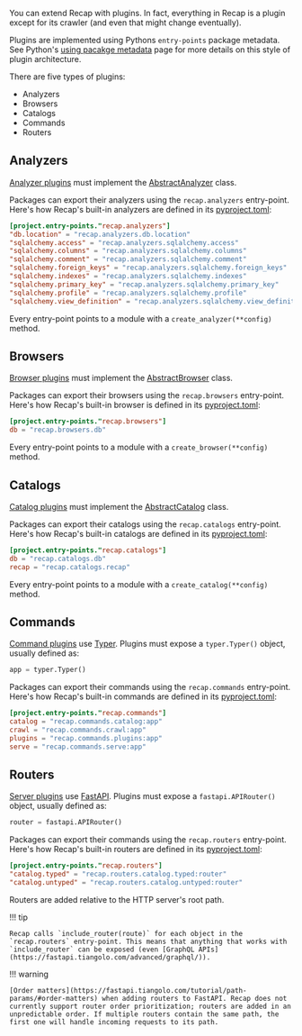 You can extend Recap with plugins. In fact, everything in Recap is a plugin except for its crawler (and even that might change eventually).

Plugins are implemented using Pythons `entry-points` package metadata. See Python's [using pacakge metadata](https://packaging.python.org/en/latest/guides/creating-and-discovering-plugins/#using-package-metadata) page for more details on this style of plugin architecture.

There are five types of plugins:

* Analyzers
* Browsers
* Catalogs
* Commands
* Routers

## Analyzers

[Analyzer plugins](analyzers.md) must implement the [AbstractAnalyzer](https://github.com/recap-cloud/recap/blob/main/recap/analyzers/abstract.py) class.

Packages can export their analyzers using the `recap.analyzers` entry-point. Here's how Recap's built-in analyzers are defined in its [pyproject.toml](https://github.com/recap-cloud/recap/blob/main/pyproject.toml):

```toml
[project.entry-points."recap.analyzers"]
"db.location" = "recap.analyzers.db.location"
"sqlalchemy.access" = "recap.analyzers.sqlalchemy.access"
"sqlalchemy.columns" = "recap.analyzers.sqlalchemy.columns"
"sqlalchemy.comment" = "recap.analyzers.sqlalchemy.comment"
"sqlalchemy.foreign_keys" = "recap.analyzers.sqlalchemy.foreign_keys"
"sqlalchemy.indexes" = "recap.analyzers.sqlalchemy.indexes"
"sqlalchemy.primary_key" = "recap.analyzers.sqlalchemy.primary_key"
"sqlalchemy.profile" = "recap.analyzers.sqlalchemy.profile"
"sqlalchemy.view_definition" = "recap.analyzers.sqlalchemy.view_definition"
```

Every entry-point points to a module with a `create_analyzer(**config)` method.

## Browsers

[Browser plugins](browsers.md) must implement the [AbstractBrowser](https://github.com/recap-cloud/recap/blob/main/recap/browsers/abstract.py) class.

Packages can export their browsers using the `recap.browsers` entry-point. Here's how Recap's built-in browser is defined in its [pyproject.toml](https://github.com/recap-cloud/recap/blob/main/pyproject.toml):

```toml
[project.entry-points."recap.browsers"]
db = "recap.browsers.db"
```

Every entry-point points to a module with a `create_browser(**config)` method.

## Catalogs

[Catalog plugins](catalogs.md) must implement the [AbstractCatalog](https://github.com/recap-cloud/recap/blob/main/recap/catalogs/abstract.py) class.

Packages can export their catalogs using the `recap.catalogs` entry-point. Here's how Recap's built-in catalogs are defined in its [pyproject.toml](https://github.com/recap-cloud/recap/blob/main/pyproject.toml):

```toml
[project.entry-points."recap.catalogs"]
db = "recap.catalogs.db"
recap = "recap.catalogs.recap"
```

Every entry-point points to a module with a `create_catalog(**config)` method.

## Commands

[Command plugins](commands.md) use [Typer](https://typer.tiangolo.com/). Plugins must expose a `typer.Typer()` object, usually defined as:

```python
app = typer.Typer()
```

Packages can export their commands using the `recap.commands` entry-point. Here's how Recap's built-in commands are defined in its [pyproject.toml](https://github.com/recap-cloud/recap/blob/main/pyproject.toml):

```toml
[project.entry-points."recap.commands"]
catalog = "recap.commands.catalog:app"
crawl = "recap.commands.crawl:app"
plugins = "recap.commands.plugins:app"
serve = "recap.commands.serve:app"
```

## Routers

[Server plugins](server.md) use [FastAPI](https://fastapi.tiangolo.com/). Plugins must expose a `fastapi.APIRouter()` object, usually defined as:

```python
router = fastapi.APIRouter()
```

Packages can export their commands using the `recap.routers` entry-point. Here's how Recap's built-in routers are defined in its [pyproject.toml](https://github.com/recap-cloud/recap/blob/main/pyproject.toml):

```toml
[project.entry-points."recap.routers"]
"catalog.typed" = "recap.routers.catalog.typed:router"
"catalog.untyped" = "recap.routers.catalog.untyped:router"
```

Routers are added relative to the HTTP server's root path.

!!! tip

    Recap calls `include_router(route)` for each object in the `recap.routers` entry-point. This means that anything that works with `include_router` can be exposed (even [GraphQL APIs](https://fastapi.tiangolo.com/advanced/graphql/)).

!!! warning

    [Order matters](https://fastapi.tiangolo.com/tutorial/path-params/#order-matters) when adding routers to FastAPI. Recap does not currently support router order prioritization; routers are added in an unpredictable order. If multiple routers contain the same path, the first one will handle incoming requests to its path.
